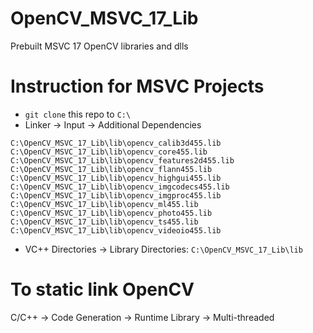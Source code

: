 # OpenCV_MSVC_17_Lib
Prebuilt MSVC 17 OpenCV libraries and dlls

# Instruction for MSVC Projects
- `git clone` this repo to `C:\`
- Linker -> Input -> Additional Dependencies
```
C:\OpenCV_MSVC_17_Lib\lib\opencv_calib3d455.lib
C:\OpenCV_MSVC_17_Lib\lib\opencv_core455.lib
C:\OpenCV_MSVC_17_Lib\lib\opencv_features2d455.lib
C:\OpenCV_MSVC_17_Lib\lib\opencv_flann455.lib
C:\OpenCV_MSVC_17_Lib\lib\opencv_highgui455.lib
C:\OpenCV_MSVC_17_Lib\lib\opencv_imgcodecs455.lib
C:\OpenCV_MSVC_17_Lib\lib\opencv_imgproc455.lib
C:\OpenCV_MSVC_17_Lib\lib\opencv_ml455.lib
C:\OpenCV_MSVC_17_Lib\lib\opencv_photo455.lib
C:\OpenCV_MSVC_17_Lib\lib\opencv_ts455.lib
C:\OpenCV_MSVC_17_Lib\lib\opencv_videoio455.lib
```
- VC++ Directories -> Library Directories: `C:\OpenCV_MSVC_17_Lib\lib`

# To static link OpenCV
C/C++ -> Code Generation -> Runtime Library -> Multi-threaded
